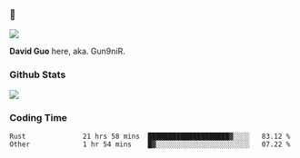 ### 👋

![](https://komarev.com/ghpvc/?username=Gun9niR&label=Total+Views)

**David Guo** here, aka. Gun9niR.

### Github Stats

<img src="https://github-readme-stats.vercel.app/api?username=Gun9niR&count_private=true&show_icons=true&theme=vue-dark&hide_title=true">

### Coding Time

<!--START_SECTION:waka-->

```text
Rust              21 hrs 58 mins  ████████████████████▓░░░░   83.12 %
Other             1 hr 54 mins    █▓░░░░░░░░░░░░░░░░░░░░░░░   07.22 %
```

<!--END_SECTION:waka-->
